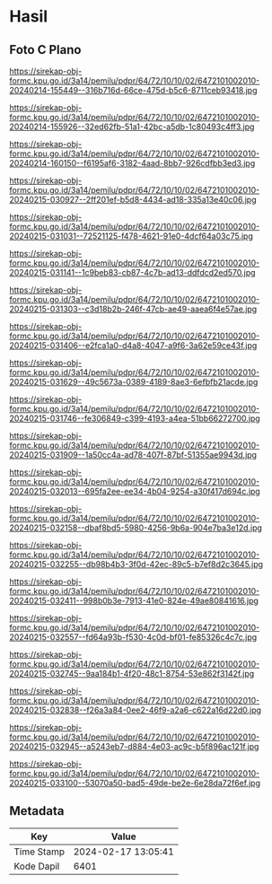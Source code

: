 # Hasil

## Foto C Plano

https://sirekap-obj-formc.kpu.go.id/3a14/pemilu/pdpr/64/72/10/10/02/6472101002010-20240214-155449--316b716d-66ce-475d-b5c6-8711ceb93418.jpg

https://sirekap-obj-formc.kpu.go.id/3a14/pemilu/pdpr/64/72/10/10/02/6472101002010-20240214-155926--32ed62fb-51a1-42bc-a5db-1c80493c4ff3.jpg

https://sirekap-obj-formc.kpu.go.id/3a14/pemilu/pdpr/64/72/10/10/02/6472101002010-20240214-160150--f6195af6-3182-4aad-8bb7-926cdfbb3ed3.jpg

https://sirekap-obj-formc.kpu.go.id/3a14/pemilu/pdpr/64/72/10/10/02/6472101002010-20240215-030927--2ff201ef-b5d8-4434-ad18-335a13e40c06.jpg

https://sirekap-obj-formc.kpu.go.id/3a14/pemilu/pdpr/64/72/10/10/02/6472101002010-20240215-031031--72521125-f478-4621-91e0-4dcf64a03c75.jpg

https://sirekap-obj-formc.kpu.go.id/3a14/pemilu/pdpr/64/72/10/10/02/6472101002010-20240215-031141--1c9beb83-cb87-4c7b-ad13-ddfdcd2ed570.jpg

https://sirekap-obj-formc.kpu.go.id/3a14/pemilu/pdpr/64/72/10/10/02/6472101002010-20240215-031303--c3d18b2b-246f-47cb-ae49-aaea6f4e57ae.jpg

https://sirekap-obj-formc.kpu.go.id/3a14/pemilu/pdpr/64/72/10/10/02/6472101002010-20240215-031406--e2fca1a0-d4a8-4047-a9f6-3a62e59ce43f.jpg

https://sirekap-obj-formc.kpu.go.id/3a14/pemilu/pdpr/64/72/10/10/02/6472101002010-20240215-031629--49c5673a-0389-4189-8ae3-6efbfb21acde.jpg

https://sirekap-obj-formc.kpu.go.id/3a14/pemilu/pdpr/64/72/10/10/02/6472101002010-20240215-031746--fe306849-c399-4193-a4ea-51bb66272700.jpg

https://sirekap-obj-formc.kpu.go.id/3a14/pemilu/pdpr/64/72/10/10/02/6472101002010-20240215-031909--1a50cc4a-ad78-407f-87bf-51355ae9943d.jpg

https://sirekap-obj-formc.kpu.go.id/3a14/pemilu/pdpr/64/72/10/10/02/6472101002010-20240215-032013--695fa2ee-ee34-4b04-9254-a30f417d694c.jpg

https://sirekap-obj-formc.kpu.go.id/3a14/pemilu/pdpr/64/72/10/10/02/6472101002010-20240215-032158--dbaf8bd5-5980-4256-9b6a-904e7ba3e12d.jpg

https://sirekap-obj-formc.kpu.go.id/3a14/pemilu/pdpr/64/72/10/10/02/6472101002010-20240215-032255--db98b4b3-3f0d-42ec-89c5-b7ef8d2c3645.jpg

https://sirekap-obj-formc.kpu.go.id/3a14/pemilu/pdpr/64/72/10/10/02/6472101002010-20240215-032411--998b0b3e-7913-41e0-824e-49ae80841616.jpg

https://sirekap-obj-formc.kpu.go.id/3a14/pemilu/pdpr/64/72/10/10/02/6472101002010-20240215-032557--fd64a93b-f530-4c0d-bf01-fe85326c4c7c.jpg

https://sirekap-obj-formc.kpu.go.id/3a14/pemilu/pdpr/64/72/10/10/02/6472101002010-20240215-032745--9aa184b1-4f20-48c1-8754-53e862f3142f.jpg

https://sirekap-obj-formc.kpu.go.id/3a14/pemilu/pdpr/64/72/10/10/02/6472101002010-20240215-032838--f26a3a84-0ee2-46f9-a2a6-c622a16d22d0.jpg

https://sirekap-obj-formc.kpu.go.id/3a14/pemilu/pdpr/64/72/10/10/02/6472101002010-20240215-032945--a5243eb7-d884-4e03-ac9c-b5f896ac121f.jpg

https://sirekap-obj-formc.kpu.go.id/3a14/pemilu/pdpr/64/72/10/10/02/6472101002010-20240215-033100--53070a50-bad5-49de-be2e-6e28da72f6ef.jpg


## Metadata

| Key        | Value               |
| ---------- | ------------------- |
| Time Stamp | 2024-02-17 13:05:41 |
| Kode Dapil | 6401                |



